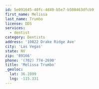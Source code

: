 ```yaml
---
id: 5e091645-40fc-4d49-b5e7-b508463dfcb9
first_name: Melissa
last_name: Trumbo
license: DDS
services:
  - dentist
category: Dentists
address: '10822 Drake Ridge Ave'
city: 'Las Vegas'
state: NV
zip: '89166'
phone: '(702) 774-2690'
title: 'Melissa Trumbo'
_geoloc:
  lat: 36.2899
  lng: -115.331
---
```

